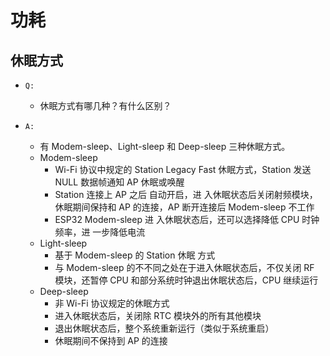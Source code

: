 # 功耗

## 休眠方式

- `Q:`
  - 休眠⽅式有哪⼏种？有什么区别？

- `A:`
  - 有 Modem-sleep、Light-sleep 和 Deep-sleep 三种休眠⽅式。
  - Modem-sleep
    - Wi-Fi 协议中规定的 Station Legacy Fast 休眠⽅式，Station 发送 NULL 数据帧通知 AP 休眠或唤醒
    - Station 连接上 AP 之后 ⾃动开启，进 ⼊休眠状态后关闭射频模块，休眠期间保持和 AP 的连接，AP 断开连接后 Modem-sleep 不⼯作
    - ESP32 Modem-sleep 进 ⼊休眠状态后，还可以选择降低 CPU 时钟频率，进 ⼀步降低电流
  - Light-sleep
    - 基于 Modem-sleep 的 Station 休眠 ⽅式
    - 与 Modem-sleep 的不不同之处在于进⼊休眠状态后，不仅关闭 RF 模块，还暂停 CPU 和部分系统时钟退出休眠状态后，CPU 继续运⾏
  - Deep-sleep
    - ⾮ Wi-Fi 协议规定的休眠⽅式
    - 进⼊休眠状态后，关闭除 RTC 模块外的所有其他模块
    - 退出休眠状态后，整个系统重新运⾏（类似于系统重启）
    - 休眠期间不保持到 AP 的连接
